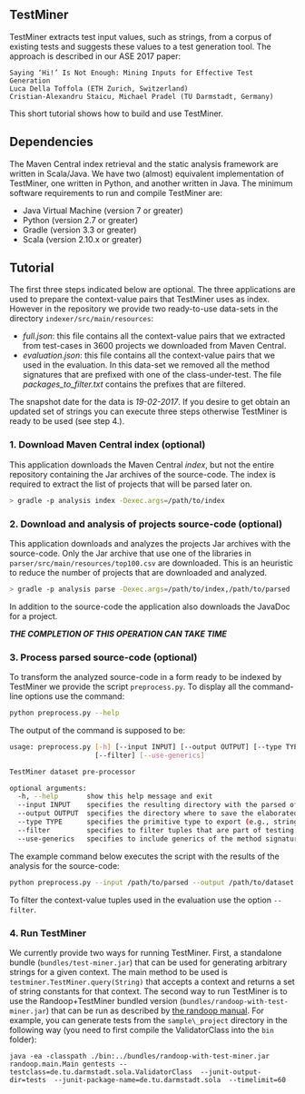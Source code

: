 ## TestMiner

TestMiner extracts test input values, such as strings, from a corpus of existing tests and suggests these values to a test generation tool. The approach is described in our ASE 2017 paper:

```
Saying ‘Hi!’ Is Not Enough: Mining Inputs for Effective Test Generation
Luca Della Toffola (ETH Zurich, Switzerland)
Cristian-Alexandru Staicu, Michael Pradel (TU Darmstadt, Germany)
```

This short tutorial shows how to build and use TestMiner.

## Dependencies 
The Maven Central index retrieval and the static analysis framework are written in Scala/Java.
We have two (almost) equivalent implementation of TestMiner, one written in Python, and another written in Java.
The minimum software requirements to run and compile TestMiner are:
- Java Virtual Machine (version 7 or greater)
- Python (version 2.7 or greater)
- Gradle (version 3.3 or greater)
- Scala (version 2.10.x or greater)

## Tutorial

The first three steps indicated below are optional. The three applications are used to prepare the context-value pairs
that TestMiner uses as index. However in the repository we provide two ready-to-use data-sets in the directory
`indexer/src/main/resources`:
- *full.json*: this file contains all the context-value pairs that we extracted from test-cases in 3600 projects we 
downloaded from Maven Central.
- *evaluation.json*: this file contains all the context-value pairs that we used in the evaluation. In this data-set
we removed all the method signatures that are prefixed with one of the class-under-test. The file *packages_to_filter.txt*
contains the prefixes that are filtered.
 
The snapshot date for the data is *19-02-2017*. If you desire to get obtain an updated set of strings you can execute 
three steps otherwise TestMiner is ready to be used (see step 4.).

### 1. Download Maven Central index (optional)

This application downloads the Maven Central *index*, but not the entire repository containing the Jar archives of the
source-code. The index is required to extract the list of projects that will be parsed later on.

```bash
> gradle -p analysis index -Dexec.args=/path/to/index
```

### 2. Download and analysis of projects source-code (optional)
This application downloads and analyzes the projects Jar archives with the source-code.
Only the Jar archive that use one of the libraries in `parser/src/main/resources/top100.csv`
are downloaded. This is an heuristic to reduce the number of projects that are 
downloaded and analyzed.

```bash
> gradle -p analysis parse -Dexec.args=/path/to/index,/path/to/parsed
```
In addition to the source-code the application also downloads the JavaDoc for a project.

***THE COMPLETION OF THIS OPERATION CAN TAKE TIME***

### 3. Process parsed source-code (optional)

To transform the analyzed source-code in a form ready to be indexed by TestMiner we provide the script `preprocess.py`.
To display all the command-line options use the command:
```bash
python preprocess.py --help
```
The output of the command is supposed to be:
```bash
usage: preprocess.py [-h] [--input INPUT] [--output OUTPUT] [--type TYPE]
                     [--filter] [--use-generics]

TestMiner dataset pre-processor

optional arguments:
  -h, --help       show this help message and exit
  --input INPUT    specifies the resulting directory with the parsed of data
  --output OUTPUT  specifies the directory where to save the elaborated data
  --type TYPE      specifies the primitive type to export (e.g., string -> only type supported)
  --filter         specifies to filter tuples that are part of testing set
  --use-generics   specifies to include generics of the method signature
```
The example command below executes the script with the results of the analysis for the source-code:

```bash
python preprocess.py --input /path/to/parsed --output /path/to/dataset.json
```
To filter the context-value tuples used in the evaluation use the option `--filter`.

### 4. Run TestMiner

We currently provide two ways for running TestMiner. First, a standalone bundle (`bundles/test-miner.jar`) that can be used for generating arbitrary strings for a given context. The main method to be used is `testminer.TestMiner.query(String)` that accepts a context and returns a set of string constants for that context. The second way to run TestMiner is to use the Randoop+TestMiner bundled version (`bundles/randoop-with-test-miner.jar`) that can be run as described by [the randoop manual](https://randoop.github.io/randoop/manual/).
For example, you can generate tests from the `sample\_project` directory in the following way (you need to first compile the ValidatorClass into the `bin` folder):
```
java -ea -classpath ./bin:../bundles/randoop-with-test-miner.jar  randoop.main.Main gentests --testclass=de.tu.darmstadt.sola.ValidatorClass  --junit-output-dir=tests  --junit-package-name=de.tu.darmstadt.sola  --timelimit=60
```


